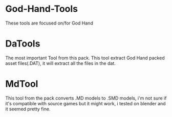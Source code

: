 # God-Hand-Tools
These tools are focused on/for God Hand
# DaTools
The most important Tool from this pack. This tool extract God Hand packed asset files(.DAT), it will extract all the files in the dat.
# MdTool
This tool from the pack converts .MD models to .SMD models, i'm not sure if it's compatible with source games but it might work, i tested on blender and it seemed pretty fine.
